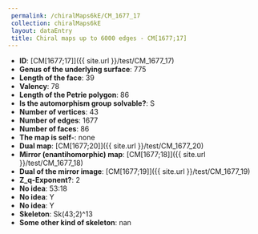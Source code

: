 ```yaml
--- 
 permalink: /chiralMaps6kE/CM_1677_17 
 collection: chiralMaps6kE
 layout: dataEntry
 title: Chiral maps up to 6000 edges - CM[1677;17]
---
```


- **ID**: [CM[1677;17]]({{ site.url }}/test/CM_1677_17)
- **Genus of the underlying surface**: 775
- **Length of the face**: 39
- **Valency**: 78
- **Length of the Petrie polygon**: 86
- **Is the automorphism group solvable?**: S
- **Number of vertices**: 43
- **Number of edges**: 1677
- **Number of faces**: 86
- **The map is self-**: none
- **Dual map**: [CM[1677;20]]({{ site.url }}/test/CM_1677_20)
- **Mirror (enantihomorphic) map**: [CM[1677;18]]({{ site.url }}/test/CM_1677_18)
- **Dual of the mirror image**: [CM[1677;19]]({{ site.url }}/test/CM_1677_19)
- **Z_q-Exponent?**: 2
- **No idea**:  53:18
- **No idea**: Y
- **No idea**: Y
- **Skeleton**: Sk(43;2)^13
- **Some other kind of skeleton**: nan
